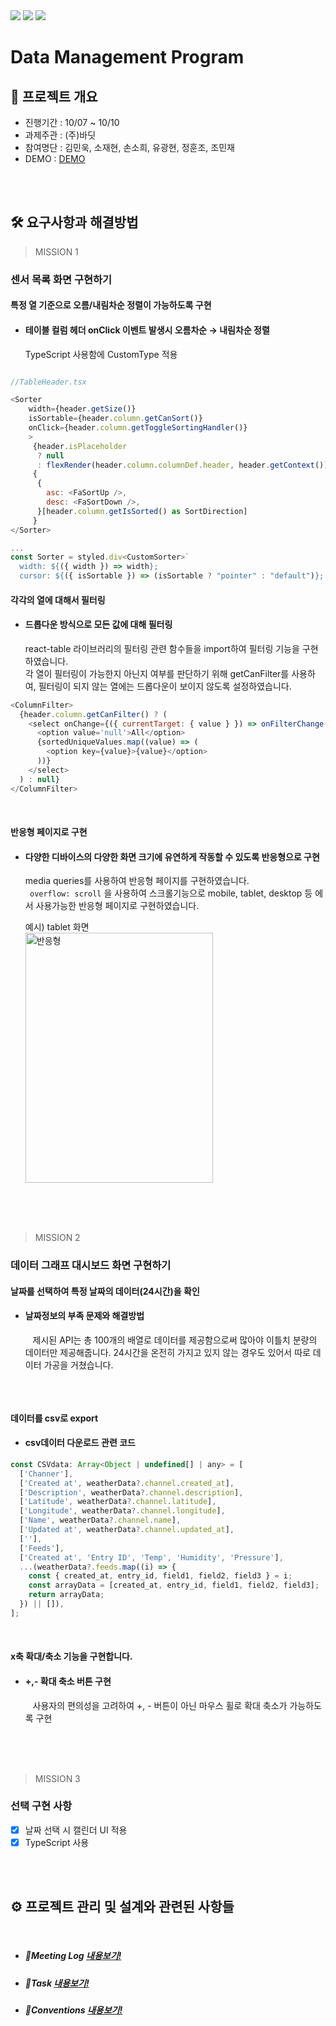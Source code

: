 <img src="https://img.shields.io/badge/React-61DAFB?style=flat-square&logo=React&logoColor=black"/> 
<img src="https://img.shields.io/badge/styled components-DB7093?style=flat-square&logo=styled-components&logoColor=white"/>
<img src="https://img.shields.io/badge/Typescript-3178C6?style=flat-square&logo=Typescript&logoColor=white"/>

# Data Management Program

## 🚩 프로젝트 개요

- 진행기간 : 10/07 ~ 10/10
- 과제주관 : (주)바딧
- 참여명단 : 김민욱, 소재현, 손소희, 유광현, 정훈조, 조민재
- DEMO : [DEMO](https://singular-cajeta-7b6744.netlify.app)

<br/>
<br/>

## 🛠 요구사항과 해결방법

> MISSION 1

### 센서 목록 화면 구현하기

#### 특정 열 기준으로 오름/내림차순 정렬이 가능하도록 구현<br/>

- #### 테이블 컬럼 헤더 onClick 이벤트 발생시 오름차순 → 내림차순 정렬<br/>
  TypeScript 사용함에 CustomType 적용

```js

//TableHeader.tsx

<Sorter
    width={header.getSize()}
    isSortable={header.column.getCanSort()}
    onClick={header.column.getToggleSortingHandler()}
    >
     {header.isPlaceholder
      ? null
      : flexRender(header.column.columnDef.header, header.getContext())}
     {
      {
        asc: <FaSortUp />,
        desc: <FaSortDown />,
      }[header.column.getIsSorted() as SortDirection]
     }
</Sorter>

...
const Sorter = styled.div<CustomSorter>`
  width: ${({ width }) => width};
  cursor: ${({ isSortable }) => (isSortable ? "pointer" : "default")};
```

#### 각각의 열에 대해서 필터링<br/>

- #### 드롭다운 방식으로 모든 값에 대해 필터링<br/>
  react-table 라이브러리의 필터링 관련 함수들을 import하여 필터링 기능을 구현하였습니다.<br/>
  각 열이 필터링이 가능한지 아닌지 여부를 판단하기 위해 getCanFilter를 사용하여, 필터링이 되지 않는 열에는 드롭다운이 보이지 않도록 설정하였습니다.

```js
<ColumnFilter>
  {header.column.getCanFilter() ? (
    <select onChange={({ currentTarget: { value } }) => onFilterChange(value)}>
      <option value='null'>All</option>
      {sortedUniqueValues.map((value) => (
        <option key={value}>{value}</option>
      ))}
    </select>
  ) : null}
</ColumnFilter>
```

<br/>

#### 반응형 페이지로 구현<br/>

- #### 다양한 디바이스의 다양한 화면 크기에 유연하게 작동할 수 있도록 반응형으로 구현<br/>
  media queries를 사용하여 반응형 페이지를 구현하였습니다.<br/>
  ``` overflow: scroll``` 을 사용하여 스크롤기능으로 mobile, tablet, desktop 등 에서 사용가능한 반응형 페이지로 구현하였습니다.<br/>  

  예시) tablet 화면  
  <img width="300" height="400" alt="반응형" src="https://user-images.githubusercontent.com/100933263/194791619-f9496775-54da-4565-a9ba-df6fe8f4dd13.gif">


<br/>
<br/>
<br/>

> MISSION 2

### 데이터 그래프 대시보드 화면 구현하기

#### 날짜를 선택하여 특정 날짜의 데이터(24시간)을 확인<br/>

- #### 날짜정보의 부족 문제와 해결방법 <br/>
  &nbsp;&nbsp; 제시된 API는 총 100개의 배열로 데이터를 제공함으로써 많아야 이틀치 분량의 데이터만 제공해줍니다. 24시간을 온전히 가지고 있지 않는 경우도 있어서 따로 데이터 가공을 거쳤습니다.

```js

```

<br/>

#### 데이터를 csv로 export<br/>

- #### csv데이터 다운로드 관련 코드 <br/>

```js
const CSVdata: Array<Object | undefined[] | any> = [
  ['Channer'],
  ['Created at', weatherData?.channel.created_at],
  ['Description', weatherData?.channel.description],
  ['Latitude', weatherData?.channel.latitude],
  ['Longitude', weatherData?.channel.longitude],
  ['Name', weatherData?.channel.name],
  ['Updated at', weatherData?.channel.updated_at],
  [''],
  ['Feeds'],
  ['Created at', 'Entry ID', 'Temp', 'Humidity', 'Pressure'],
  ...(weatherData?.feeds.map((i) => {
    const { created_at, entry_id, field1, field2, field3 } = i;
    const arrayData = [created_at, entry_id, field1, field2, field3];
    return arrayData;
  }) || []),
];
```

<br/>

#### x축 확대/축소 기능을 구현합니다.<br/>

- #### +,- 확대 축소 버튼 구현 <br/>
  &nbsp;&nbsp; 사용자의 편의성을 고려하여 +, - 버튼이 아닌 마우스 휠로 확대 축소가 가능하도록 구현

<br/>
<br/>
<br/>

> MISSION 3

### 선택 구현 사항

- [x] 날짜 선택 시 캘린더 UI 적용
- [x] TypeScript 사용

<br/>
<br/>

## ⚙ 프로젝트 관리 및 설계와 관련된 사항들

<br/>

- ##### 📍Meeting Log [내용보기!](https://www.notion.so/wecode/2-Meeting-Log-1371058a4a2742c7b3dcabaae408d2a8)

- ##### 📍Task [내용보기!](https://www.notion.so/wecode/2-Task-19eafcebfdea4167a0e65df8522605f9)

- ##### 📍Conventions [내용보기!](https://www.notion.so/wecode/Team-Conventions-6dc83f662105424a860339fadc72066f)
